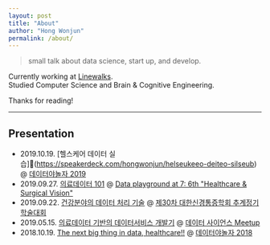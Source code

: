 ```yaml
---
layout: post
title: "About"
author: "Hong Wonjun"
permalink: /about/
---
```


> small talk about data science, start up, and develop.

Currently working at [Linewalks](https://linewalks.com).  
Studied Computer Science and Brain & Cognitive Engineering.

Thanks for reading!

---

## Presentation

- 2019.10.19. [헬스케어 데이터 실습](https://speakerdeck.com/hongwonjun/helseukeeo-deiteo-silseub) @ [데이터야놀자 2019](https://datayanolja.github.io/)
- 2019.09.27. [의료데이터 101](https://speakerdeck.com/hongwonjun/yiryo-deiteo-101) @ [Data playground at 7: 6th "Healthcare & Surgical Vision"](https://databreak.org/meetup/97/)
- 2019.09.22. [건강분야의 데이터 처리 기술](https://speakerdeck.com/hongwonjun/geongangbunyayi-deiteo-ceori-gisul) @ [제30차 대한신경통증학회 추계정기학술대회](https://neuropain.or.kr/site/conference/detail?code=schedule&idx=10)
- 2019.05.15. [의료데이터 기반의 데이터서비스 개발기](https://speakerdeck.com/hongwonjun/yiryodeiteo-gibanyi-deiteoseobiseu-gaebalgi) @ [데이터 사이언스 Meetup](https://tidyverse-korea.github.io/r-meetup-x-presser/?fbclid=IwAR0wiWJOA19vRf0js6yQWM95a7bJEm0MtkQTHvKHoyanYX5iONOWy8u_mYE)
- 2018.10.19. [The next big thing in data, healthcare!!](https://speakerdeck.com/hongwonjun/the-next-big-thing-in-data-healthcare) @ [데이터야놀자 2018](https://datayanolja.github.io/2018-datayanolja/index.html)